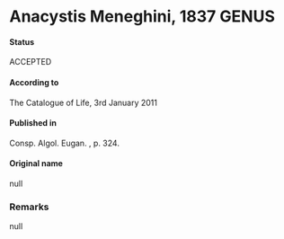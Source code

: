 # Anacystis Meneghini, 1837 GENUS

#### Status
ACCEPTED

#### According to
The Catalogue of Life, 3rd January 2011

#### Published in
Consp. Algol. Eugan. , p. 324.

#### Original name
null

### Remarks
null